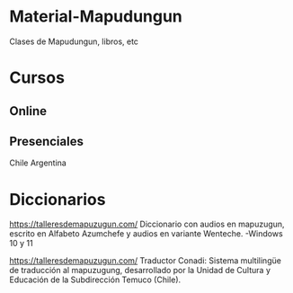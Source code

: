 # Material-Mapudungun
Clases de Mapudungun, libros, etc

# Cursos
## Online

## Presenciales
Chile
Argentina

# Diccionarios
https://talleresdemapuzugun.com/
Diccionario con audios en mapuzugun, escrito en Alfabeto Azumchefe y audios en variante Wenteche. 
-Windows 10 y 11

https://talleresdemapuzugun.com/
Traductor Conadi: Sistema multilingüe de traducción al mapuzugung, desarrollado por la Unidad de Cultura y Educación de la Subdirección Temuco (Chile).

